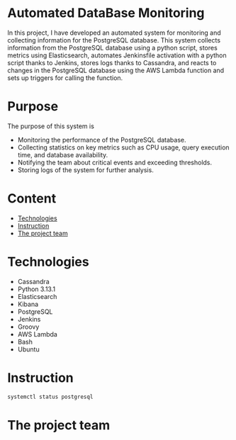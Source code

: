 # Automated DataBase Monitoring

In this project, I have developed an automated system for monitoring and collecting information for the PostgreSQL database. This system collects information from the PostgreSQL database using a python script, stores metrics using Elasticsearch, automates Jenkinsfile activation with a python script thanks to Jenkins, stores logs thanks to Cassandra, and reacts to changes in the PostgreSQL database using the AWS Lambda function and sets up triggers for calling the function.


# Purpose

The purpose of this system is 

- Monitoring the performance of the PostgreSQL database.
- Collecting statistics on key metrics such as CPU usage, query execution time, and database availability.
- Notifying the team about critical events and exceeding thresholds.
- Storing logs of the system for further analysis.


# Content

- [Technologies](#Technologies)
- [Instruction](#Instruction)
- [The project team](#The_project_team)

# Technologies

- Cassandra
- Python 3.13.1
- Elasticsearch
- Kibana
- PostgreSQL
- Jenkins
- Groovy
- AWS Lambda
- Bash
- Ubuntu

# Instruction
```Bash
systemctl status postgresql
```
# The project team

